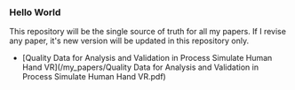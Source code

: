 ### Hello World
This repository will be the single source of truth for all my papers. If I revise any paper, it's new version will be updated in this repository only.

- [Quality Data for Analysis and Validation in Process Simulate Human Hand VR](/my_papers/Quality Data for Analysis and Validation in Process Simulate Human Hand VR.pdf)